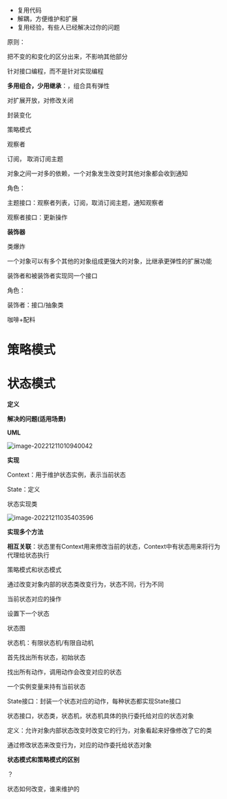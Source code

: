 * 复用代码
* 解耦，方便维护和扩展
* 复用经验，有些人已经解决过你的问题



原则：

把不变的和变化的区分出来，不影响其他部分

针对接口编程，而不是针对实现编程

**多用组合，少用继承**：，组合具有弹性

对扩展开放，对修改关闭

封装变化



策略模式



观察者

订阅， 取消订阅主题

对象之间一对多的依赖，一个对象发生改变时其他对象都会收到通知

角色：

主题接口：观察者列表，订阅，取消订阅主题，通知观察者

观察者接口：更新操作



**装饰器**

类爆炸

一个对象可以有多个其他的对象组成更强大的对象，比继承更弹性的扩展功能

装饰者和被装饰者实现同一个接口

角色：

装饰者：接口/抽象类

咖啡+配料



# 策略模式





# 状态模式



**定义**



**解决的问题(适用场景)**



**UML**

![image-20221211010940042](C:\Users\11942\AppData\Roaming\Typora\typora-user-images\image-20221211010940042.png)

**实现**

Context：用于维护状态实例，表示当前状态

State：定义

状态实现类



![image-20221211035403596](C:\Users\11942\AppData\Roaming\Typora\typora-user-images\image-20221211035403596.png)

**实现多个方法**

**相互关联**：状态里有Context用来修改当前的状态，Context中有状态用来将行为代理给状态执行



策略模式和状态模式

通过改变对象内部的状态类改变行为，状态不同，行为不同



当前状态对应的操作

设置下一个状态

状态图



状态机：有限状态机/有限自动机

首先找出所有状态，初始状态

找出所有动作，调用动作会改变对应的状态

一个实例变量来持有当前状态



State接口：封装一个状态对应的动作，每种状态都实现State接口



状态接口，状态类，状态机，状态机具体的执行委托给对应的状态对象



定义：允许对象内部状态改变时改变它的行为，对象看起来好像修改了它的类



通过修改状态来改变行为，对应的动作委托给状态对象



**状态模式和策略模式的区别**



？ 

状态如何改变，谁来维护的

